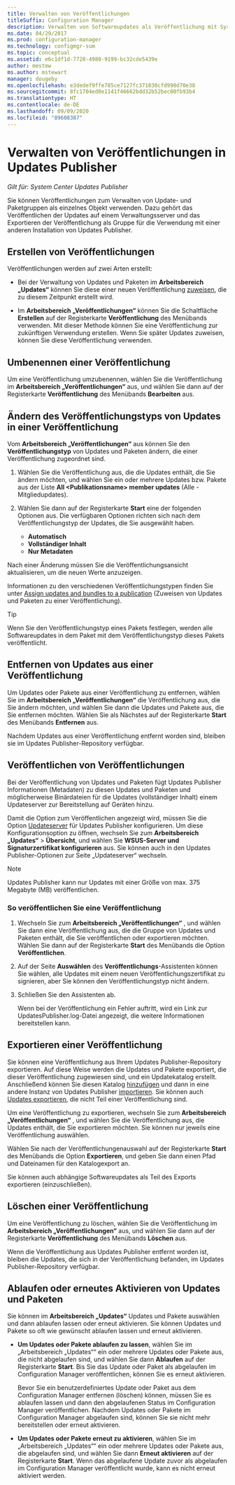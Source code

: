 ```yaml
---
title: Verwalten von Veröffentlichungen
titleSuffix: Configuration Manager
description: Verwalten von Softwareupdates als Veröffentlichung mit System Center Updates Publisher
ms.date: 04/29/2017
ms.prod: configuration-manager
ms.technology: configmgr-sum
ms.topic: conceptual
ms.assetid: e6c1df1d-7728-4980-9199-bc32cde5439e
author: mestew
ms.author: mstewart
manager: dougeby
ms.openlocfilehash: e3dedef9ffe785ce7127fc371030cfd990d70e38
ms.sourcegitcommit: 8fc1704ed0e1141f46662bdd32b52bec00fb93b4
ms.translationtype: HT
ms.contentlocale: de-DE
ms.lasthandoff: 09/09/2020
ms.locfileid: "89608387"
---
```

# <a name="manage-publications-in-updates-publisher"></a>Verwalten von Veröffentlichungen in Updates Publisher

*Gilt für: System Center Updates Publisher*

Sie können Veröffentlichungen zum Verwalten von Update- und Paketgruppen als einzelnes Objekt verwenden. Dazu gehört das Veröffentlichen der Updates auf einem Verwaltungsserver und das Exportieren der Veröffentlichung als Gruppe für die Verwendung mit einer anderen Installation von Updates Publisher.

## <a name="create-publications"></a>Erstellen von Veröffentlichungen
Veröffentlichungen werden auf zwei Arten erstellt:

-   Bei der Verwaltung von Updates und Paketen im **Arbeitsbereich „Updates“** können Sie diese einer neuen Veröffentlichung [zuweisen](manage-updates-with-updates-publisher.md#assign-updates-and-bundles-to-a-publication), die zu diesem Zeitpunkt erstellt wird.

-   Im **Arbeitsbereich „Veröffentlichungen“** können Sie die Schaltfläche **Erstellen** auf der Registerkarte **Veröffentlichung** des Menübands verwenden. Mit dieser Methode können Sie eine Veröffentlichung zur zukünftigen Verwendung erstellen. Wenn Sie später Updates zuweisen, können Sie diese Veröffentlichung verwenden.

## <a name="rename-a-publication"></a>Umbenennen einer Veröffentlichung
Um eine Veröffentlichung umzubenennen, wählen Sie die Veröffentlichung im **Arbeitsbereich „Veröffentlichungen“** aus, und wählen Sie dann auf der Registerkarte **Veröffentlichung** des Menübands **Bearbeiten** aus.

## <a name="change-the-publication-type-of-updates-in-a-publication"></a>Ändern des Veröffentlichungstyps von Updates in einer Veröffentlichung
Vom **Arbeitsbereich „Veröffentlichungen“** aus können Sie den **Veröffentlichungstyp** von Updates und Paketen ändern, die einer Veröffentlichung zugeordnet sind.

1. Wählen Sie die Veröffentlichung aus, die die Updates enthält, die Sie ändern möchten, und wählen Sie ein oder mehrere Updates bzw. Pakete aus der Liste **All &lt;Publikationsname> member updates** (Alle <Publikationsname>-Mitgliedupdates).

2. Wählen Sie dann auf der Registerkarte **Start** eine der folgenden Optionen aus. Die verfügbaren Optionen richten sich nach dem Veröffentlichungstyp der Updates, die Sie ausgewählt haben.

   -   **Automatisch**
   -   **Vollständiger Inhalt**
   -   **Nur Metadaten**

Nach einer Änderung müssen Sie die Veröffentlichungsansicht aktualisieren, um die neuen Werte anzuzeigen.

Informationen zu den verschiedenen Veröffentlichungstypen finden Sie unter [Assign updates and bundles to a publication](manage-updates-with-updates-publisher.md#assign-updates-and-bundles-to-a-publication) (Zuweisen von Updates und Paketen zu einer Veröffentlichung).

> [!TIP]    
> Wenn Sie den Veröffentlichungstyp eines Pakets festlegen, werden alle Softwareupdates in dem Paket mit dem Veröffentlichungstyp dieses Pakets veröffentlicht.

## <a name="remove-updates-from-a-publication"></a>Entfernen von Updates aus einer Veröffentlichung
Um Updates oder Pakete aus einer Veröffentlichung zu entfernen, wählen Sie im **Arbeitsbereich „Veröffentlichungen“** die Veröffentlichung aus, die Sie ändern möchten, und wählen Sie dann die Updates und Pakete aus, die Sie entfernen möchten. Wählen Sie als Nächstes auf der Registerkarte **Start** des Menübands **Entfernen** aus.

Nachdem Updates aus einer Veröffentlichung entfernt worden sind, bleiben sie im Updates Publisher-Repository verfügbar.

## <a name="publish-publications"></a>Veröffentlichen von Veröffentlichungen
Bei der Veröffentlichung von Updates und Paketen fügt Updates Publisher Informationen (Metadaten) zu diesen Updates und Paketen und möglicherweise Binärdateien für die Updates (vollständiger Inhalt) einem Updateserver zur Bereitstellung auf Geräten hinzu.

Damit die Option zum Veröffentlichen angezeigt wird, müssen Sie die Option [Updateserver](updates-publisher-options.md#update-server) für Updates Publisher konfigurieren. Um diese Konfigurationsoption zu öffnen, wechseln Sie zum **Arbeitsbereich „Updates“** &gt; **Übersicht**, und wählen Sie **WSUS-Server und Signaturzertifikat konfigurieren** aus. Sie können auch in den Updates Publisher-Optionen zur Seite „Updateserver“ wechseln.

> [!NOTE]   
> Updates Publisher kann nur Updates mit einer Größe von max. 375 Megabyte (MB) veröffentlichen.

### <a name="to-publish-a-publication"></a>So veröffentlichen Sie eine Veröffentlichung

1. Wechseln Sie zum **Arbeitsbereich „Veröffentlichungen“** , und wählen Sie dann eine Veröffentlichung aus, die die Gruppe von Updates und Paketen enthält, die Sie veröffentlichen oder exportieren möchten. Wählen Sie dann auf der Registerkarte **Start** des Menübands die Option **Veröffentlichen**.

2. Auf der Seite **Auswählen** des **Veröffentlichungs**-Assistenten können Sie wählen, alle Updates mit einem neuen Veröffentlichungszertifikat zu signieren, aber Sie können den Veröffentlichungstyp nicht ändern.

3. Schließen Sie den Assistenten ab.

   Wenn bei der Veröffentlichung ein Fehler auftritt, wird ein Link zur UpdatesPublisher.log-Datei angezeigt, die weitere Informationen bereitstellen kann.

## <a name="export-a-publication"></a>Exportieren einer Veröffentlichung
Sie können eine Veröffentlichung aus Ihrem Updates Publisher-Repository exportieren. Auf diese Weise werden die Updates und Pakete exportiert, die dieser Veröffentlichung zugewiesen sind, und ein Updatekatalog erstellt. Anschließend können Sie diesen Katalog [hinzufügen](updates-publisher-catalogs.md#add-software-update-catalogs) und dann in eine andere Instanz von Updates Publisher [importieren](updates-publisher-catalogs.md#import-updates). Sie können auch [Updates exportieren](manage-updates-with-updates-publisher.md#export-updates), die nicht Teil einer Veröffentlichung sind.

Um eine Veröffentlichung zu exportieren, wechseln Sie zum **Arbeitsbereich „Veröffentlichungen“** , und wählen Sie die Veröffentlichung aus, die Updates enthält, die Sie exportieren möchten. Sie können nur jeweils eine Veröffentlichung auswählen.

Wählen Sie nach der Veröffentlichungenauswahl auf der Registerkarte **Start** des Menübands die Option **Exportieren**, und geben Sie dann einen Pfad und Dateinamen für den Katalogexport an.

Sie können auch abhängige Softwareupdates als Teil des Exports exportieren (einzuschließen).

## <a name="delete-a-publication"></a>Löschen einer Veröffentlichung
Um eine Veröffentlichung zu löschen, wählen Sie die Veröffentlichung im **Arbeitsbereich „Veröffentlichungen“** aus, und wählen Sie dann auf der Registerkarte **Veröffentlichung** des Menübands **Löschen** aus.

Wenn die Veröffentlichung aus Updates Publisher entfernt worden ist, bleiben die Updates, die sich in der Veröffentlichung befanden, im Updates Publisher-Repository verfügbar.

## <a name="expire-or-reactivate-updates-and-bundles"></a>Ablaufen oder erneutes Aktivieren von Updates und Paketen
Sie können im **Arbeitsbereich „Updates“** Updates und Pakete auswählen und dann ablaufen lassen oder erneut aktivieren. Sie können Updates und Pakete so oft wie gewünscht ablaufen lassen und erneut aktivieren.

-   **Um Updates oder Pakete ablaufen zu lassen**, wählen Sie im „Arbeitsbereich „Updates““ ein oder mehrere Updates oder Pakete aus, die nicht abgelaufen sind, und wählen Sie dann **Ablaufen** auf der Registerkarte **Start**. Bis Sie das Update oder Paket als abgelaufen im Configuration Manager veröffentlichen, können Sie es erneut aktivieren.

    Bevor Sie ein benutzerdefiniertes Update oder Paket aus dem Configuration Manager entfernen (löschen) können, müssen Sie es ablaufen lassen und dann den abgelaufenen Status im Configuration Manager veröffentlichen. Nachdem Updates oder Pakete im Configuration Manager abgelaufen sind, können Sie sie nicht mehr bereitstellen oder erneut aktivieren.

-   **Um Updates oder Pakete erneut zu aktivieren**, wählen Sie im „Arbeitsbereich „Updates““ ein oder mehrere Updates oder Pakete aus, die abgelaufen sind, und wählen Sie dann **Erneut aktivieren** auf der Registerkarte **Start**. Wenn das abgelaufene Update zuvor als abgelaufen im Configuration Manager veröffentlicht wurde, kann es nicht erneut aktiviert werden.
